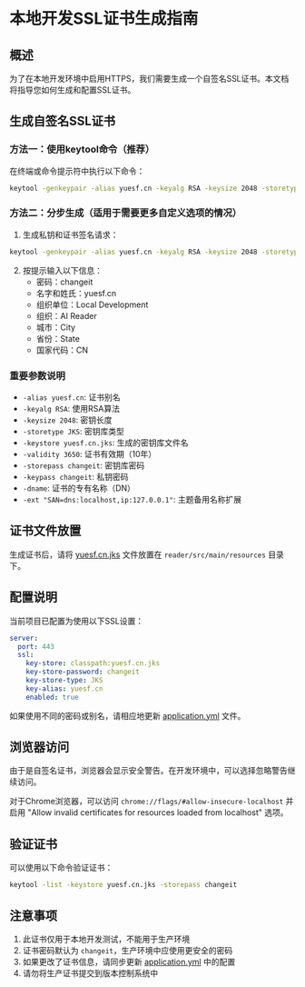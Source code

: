 # 本地开发SSL证书生成指南

## 概述

为了在本地开发环境中启用HTTPS，我们需要生成一个自签名SSL证书。本文档将指导您如何生成和配置SSL证书。

## 生成自签名SSL证书

### 方法一：使用keytool命令（推荐）

在终端或命令提示符中执行以下命令：

```bash
keytool -genkeypair -alias yuesf.cn -keyalg RSA -keysize 2048 -storetype JKS -keystore yuesf.cn.jks -validity 3650 -storepass changeit -keypass changeit -dname "CN=yuesf.cn, OU=Local Development, O=AI Reader, L=City, ST=State, C=CN" -ext "SAN=dns:localhost,ip:127.0.0.1"
```

### 方法二：分步生成（适用于需要更多自定义选项的情况）

1. 生成私钥和证书签名请求：
```bash
keytool -genkeypair -alias yuesf.cn -keyalg RSA -keysize 2048 -storetype JKS -keystore yuesf.cn.jks -validity 3650
```

2. 按提示输入以下信息：
   - 密码：changeit
   - 名字和姓氏：yuesf.cn
   - 组织单位：Local Development
   - 组织：AI Reader
   - 城市：City
   - 省份：State
   - 国家代码：CN

### 重要参数说明

- `-alias yuesf.cn`: 证书别名
- `-keyalg RSA`: 使用RSA算法
- `-keysize 2048`: 密钥长度
- `-storetype JKS`: 密钥库类型
- `-keystore yuesf.cn.jks`: 生成的密钥库文件名
- `-validity 3650`: 证书有效期（10年）
- `-storepass changeit`: 密钥库密码
- `-keypass changeit`: 私钥密码
- `-dname`: 证书的专有名称（DN）
- `-ext "SAN=dns:localhost,ip:127.0.0.1"`: 主题备用名称扩展

## 证书文件放置

生成证书后，请将 [yuesf.cn.jks](file:///d:/projects/ai-reader/reader/src/main/resources/yuesf.cn.jks) 文件放置在 `reader/src/main/resources` 目录下。

## 配置说明

当前项目已配置为使用以下SSL设置：

```yaml
server:
  port: 443
  ssl:
    key-store: classpath:yuesf.cn.jks
    key-store-password: changeit
    key-store-type: JKS
    key-alias: yuesf.cn
    enabled: true
```

如果使用不同的密码或别名，请相应地更新 [application.yml](file:///d:/projects/ai-reader/reader/src/main/resources/application.yml) 文件。

## 浏览器访问

由于是自签名证书，浏览器会显示安全警告。在开发环境中，可以选择忽略警告继续访问。

对于Chrome浏览器，可以访问 `chrome://flags/#allow-insecure-localhost` 并启用 "Allow invalid certificates for resources loaded from localhost" 选项。

## 验证证书

可以使用以下命令验证证书：

```bash
keytool -list -keystore yuesf.cn.jks -storepass changeit
```

## 注意事项

1. 此证书仅用于本地开发测试，不能用于生产环境
2. 证书密码默认为 `changeit`，生产环境中应使用更安全的密码
3. 如果更改了证书信息，请同步更新 [application.yml](file:///d:/projects/ai-reader/reader/src/main/resources/application.yml) 中的配置
4. 请勿将生产证书提交到版本控制系统中
